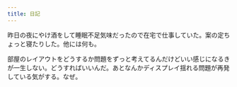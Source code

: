 ```yaml
---
title: 日記
---
```


昨日の夜にやけ酒をして睡眠不足気味だったので在宅で仕事していた。案の定ちょっと寝たりした。他には何も。

部屋のレイアウトをどうするか問題をずっと考えてるんだけどいい感じになるきが一生しない。どうすればいいんだ。あとなんかディスプレイ揺れる問題が再発している気がする。なぜ。